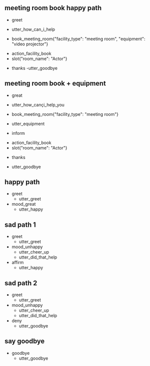 ## meeting room book happy path
* greet
 - utter_how_can_i_help
 * book_meeting_room{"facility_type": "meeting room", "equipment": "video projector"}
  - action_facility_book
  - slot{"room_name": "Actor"}
* thanks
  -utter_goodbye

## meeting room book + equipment
<!-- add the story here : in this story, the assistant should ask for the equipment to book -->
* great
 - utter_how_cançi_help_you
* book_meeting_room{"facility_type": "meeting room"}
 - utter_equipment
* inform
 - action_facility_book
 - slot{"room_name": "Actor"}
* thanks
 - utter_goodbye

## happy path
* greet
  - utter_greet
* mood_great
  - utter_happy

## sad path 1
* greet
  - utter_greet
* mood_unhappy
  - utter_cheer_up
  - utter_did_that_help
* affirm
  - utter_happy

## sad path 2
* greet
  - utter_greet
* mood_unhappy
  - utter_cheer_up
  - utter_did_that_help
* deny
  - utter_goodbye

## say goodbye
* goodbye
  - utter_goodbye

